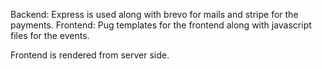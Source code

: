 Backend: Express is used along with brevo for mails and stripe for the payments.
Frontend: Pug templates for the frontend along with javascript files for the events.

Frontend is rendered from server side.
